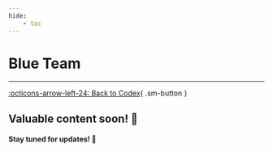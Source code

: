 ```yaml
---
hide:
    - toc
---
```


# **Blue Team**

---

[:octicons-arrow-left-24: Back to Codex](../../index.md){ .sm-button }

## Valuable content soon! 🚀  
#### Stay tuned for updates! 🌟